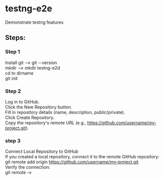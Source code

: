 # testng-e2e
Demonstrate testng features <br>

Steps:
-------- 

### Step 1 
Install git --> git --version <br>
mkdir <dirname> --> mkdir testng-e2d <br>
cd to dirname <br>
git init <br>


### Step 2

Log in to GitHub.<br>
Click the New Repository button. <br>
Fill in repository details (name, description, public/private). <br>
Click Create Repository. <br>
Copy the repository's remote URL (e.g., https://github.com/username/my-project.git).<br>

### step 3
Connect Local Repository to GitHub <br>
If you created a local repository, connect it to the remote GitHub repository: <br>
git remote add origin https://github.com/username/my-project.git <br>
Verify the connection: <br>
git remote -v <br>
